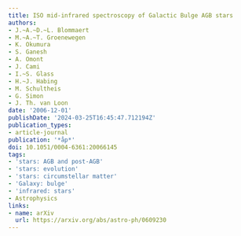 ```yaml
---
title: ISO mid-infrared spectroscopy of Galactic Bulge AGB stars
authors:
- J.~A.~D.~L. Blommaert
- M.~A.~T. Groenewegen
- K. Okumura
- S. Ganesh
- A. Omont
- J. Cami
- I.~S. Glass
- H.~J. Habing
- M. Schultheis
- G. Simon
- J. Th. van Loon
date: '2006-12-01'
publishDate: '2024-03-25T16:45:47.712194Z'
publication_types:
- article-journal
publication: '*åp*'
doi: 10.1051/0004-6361:20066145
tags:
- 'stars: AGB and post-AGB'
- 'stars: evolution'
- 'stars: circumstellar matter'
- 'Galaxy: bulge'
- 'infrared: stars'
- Astrophysics
links:
- name: arXiv
  url: https://arxiv.org/abs/astro-ph/0609230
---
```

